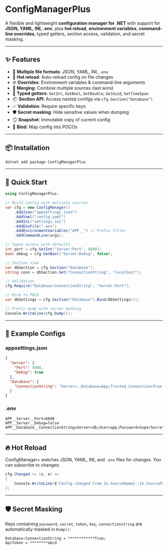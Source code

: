 ﻿# ConfigManagerPlus

A flexible and lightweight **configuration manager for .NET** with support for **JSON, YAML, INI, .env**, plus **hot reload**, **environment variables**, **command-line overrides**, typed getters, section access, validation, and secret masking.

---

## ✨ Features
- 📂 **Multiple file formats**: JSON, YAML, INI, `.env`
- 🔄 **Hot reload**: Auto-reload config on file changes
- 🌐 **Overrides**: Environment variables & command-line arguments
- 🧩 **Merging**: Combine multiple sources (last wins)
- 🎯 **Typed getters**: `GetInt`, `GetBool`, `GetDouble`, `GetGuid`, `GetTimeSpan`
- 📦 **Section API**: Access nested configs via `cfg.Section("Database")`
- ✅ **Validation**: Require specific keys
- 🛡️ **Secret masking**: Hide sensitive values when dumping
- 🪞 **Snapshot**: Immutable copy of current config
- 🔗 **Bind<T>**: Map config into POCOs

---

## 📦 Installation
```powershell
dotnet add package ConfigManagerPlus
````

---

## 🚀 Quick Start

```csharp
using ConfigManagerPlus;

// Build config with multiple sources
var cfg = new ConfigManager()
    .AddJson("appsettings.json")
    .AddYaml("config.yaml")
    .AddIni("settings.ini")
    .AddEnvFile(".env")
    .AddEnvironmentVariables("APP__") // Prefix filter
    .AddCommandLine(args);

// Typed access with defaults
int port = cfg.GetInt("Server:Port", 8080);
bool debug = cfg.GetBool("Server:Debug", false);

// Section view
var dbSection = cfg.Section("Database");
string conn = dbSection.Get("ConnectionString", "localhost");

// Validation
cfg.Require("Database:ConnectionString", "Server:Port");

// Bind to POCO
var dbSettings = cfg.Section("Database").Bind<DbSettings>();

// Pretty dump with secret masking
Console.WriteLine(cfg.Dump());
```

---

## 📂 Example Configs

### appsettings.json

```json
{
  "Server": {
    "Port": 5000,
    "Debug": true
  },
  "Database": {
    "ConnectionString": "Server=.;Database=App;Trusted_Connection=True;"
  }
}
```

### .env

```
APP__Server__Port=6000
APP__Server__Debug=false
APP__Database__ConnectionString=Server=db;User=app;Password=SuperSecret
```

---

## 🔥 Hot Reload

ConfigManager+ watches JSON, YAML, INI, and `.env` files for changes.
You can subscribe to changes:

```csharp
cfg.Changed += (s, e) =>
{
    Console.WriteLine($"Config changed from {e.SourceName}::{e.SourcePath}");
};
```

---

## 🛡️ Secret Masking

Keys containing `password`, `secret`, `token`, `key`, `connectionstring` are automatically masked in `Dump()`:

```
Database:ConnectionString = ************True;
ApiToken = ********abcd
```